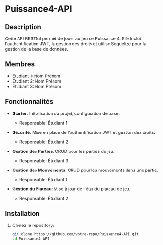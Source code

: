 # Puissance4-API

## Description

Cette API RESTful permet de jouer au jeu de Puissance 4. Elle inclut l'authentification JWT, la gestion des droits et utilise Sequelize pour la gestion de la base de données.

## Membres

- Étudiant 1: Nom Prénom
- Étudiant 2: Nom Prénom
- Étudiant 3: Nom Prénom

## Fonctionnalités

- **Starter**: Initialisation du projet, configuration de base.
  - Responsable: Étudiant 1

- **Sécurité**: Mise en place de l'authentification JWT et gestion des droits.
  - Responsable: Étudiant 2

- **Gestion des Parties**: CRUD pour les parties de jeu.
  - Responsable: Étudiant 3

- **Gestion des Mouvements**: CRUD pour les mouvements dans une partie.
  - Responsable: Étudiant 1

- **Gestion du Plateau**: Mise à jour de l'état du plateau de jeu.
  - Responsable: Étudiant 2

## Installation

1. Clonez le repository:
   ```bash
   git clone https://github.com/votre-repo/Puissance4-API.git
   cd Puissance4-API
